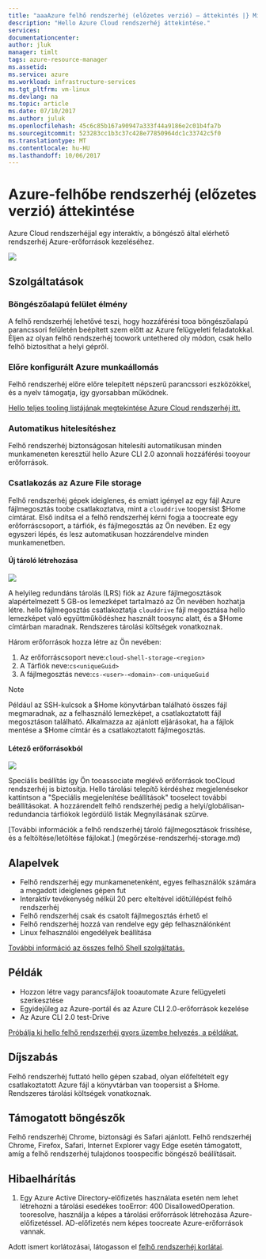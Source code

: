 ```yaml
---
title: "aaaAzure felhő rendszerhéj (előzetes verzió) – áttekintés |} Microsoft Docs"
description: "Hello Azure Cloud rendszerhéj áttekintése."
services: 
documentationcenter: 
author: jluk
manager: timlt
tags: azure-resource-manager
ms.assetid: 
ms.service: azure
ms.workload: infrastructure-services
ms.tgt_pltfrm: vm-linux
ms.devlang: na
ms.topic: article
ms.date: 07/10/2017
ms.author: juluk
ms.openlocfilehash: 45c6c85b167a90947a333f44a9186e2c01b4fa7b
ms.sourcegitcommit: 523283cc1b3c37c428e77850964dc1c33742c5f0
ms.translationtype: MT
ms.contentlocale: hu-HU
ms.lasthandoff: 10/06/2017
---
```

# <a name="overview-of-azure-cloud-shell-preview"></a>Azure-felhőbe rendszerhéj (előzetes verzió) áttekintése
Azure Cloud rendszerhéjjal egy interaktív, a böngésző által elérhető rendszerhéj Azure-erőforrások kezeléséhez.

![](media/overview-pic.png)

## <a name="features"></a>Szolgáltatások
### <a name="browser-based-shell-experience"></a>Böngészőalapú felület élmény
A felhő rendszerhéj lehetővé teszi, hogy hozzáférési tooa böngészőalapú parancssori felületén beépített szem előtt az Azure felügyeleti feladatokkal. Éljen az olyan felhő rendszerhéj toowork untethered oly módon, csak hello felhő biztosíthat a helyi gépről.

### <a name="pre-configured-azure-workstation"></a>Előre konfigurált Azure munkaállomás
Felhő rendszerhéj előre előre telepített népszerű parancssori eszközökkel, és a nyelv támogatja, így gyorsabban működnek.

[Hello teljes tooling listájának megtekintése Azure Cloud rendszerhéj itt.](features.md#tools)

### <a name="automatic-authentication"></a>Automatikus hitelesítéshez
Felhő rendszerhéj biztonságosan hitelesíti automatikusan minden munkameneten keresztül hello Azure CLI 2.0 azonnali hozzáférési tooyour erőforrások.

### <a name="connect-your-azure-file-storage"></a>Csatlakozás az Azure File storage
Felhő rendszerhéj gépek ideiglenes, és emiatt igényel az egy fájl Azure fájlmegosztás toobe csatlakoztatva, mint a `clouddrive` toopersist $Home címtárat.
Első indítsa el a felhő rendszerhéj kérni fogja a toocreate egy erőforráscsoport, a tárfiók, és fájlmegosztás az Ön nevében. Ez egy egyszeri lépés, és lesz automatikusan hozzárendelve minden munkamenetben. 

#### <a name="create-new-storage"></a>Új tároló létrehozása
![](media/basic-storage.png)

A helyileg redundáns tárolás (LRS) fiók az Azure fájlmegosztások alapértelmezett 5 GB-os lemezképet tartalmazó az Ön nevében hozhatja létre. hello fájlmegosztás csatlakoztatja `clouddrive` fájl megosztása hello lemezképet való együttműködéshez használt toosync alatt, és a $Home címtárban maradnak. Rendszeres tárolási költségek vonatkoznak.

Három erőforrások hozza létre az Ön nevében:
1. Az erőforráscsoport neve:`cloud-shell-storage-<region>`
2. A Tárfiók neve:`cs<uniqueGuid>`
3. A fájlmegosztás neve:`cs-<user>-<domain>-com-uniqueGuid`

> [!Note]
> Például az SSH-kulcsok a $Home könyvtárban található összes fájl megmaradnak, az a felhasználó lemezképet, a csatlakoztatott fájl megosztáson található. Alkalmazza az ajánlott eljárásokat, ha a fájlok mentése a $Home címtár és a csatlakoztatott fájlmegosztás.

#### <a name="use-existing-resources"></a>Létező erőforrásokból
![](media/advanced-storage.png)

Speciális beállítás így Ön tooassociate meglévő erőforrások tooCloud rendszerhéj is biztosítja. Hello tárolási telepítő kérdéshez megjelenésekor kattintson a "Speciális megjelenítése beállítások" tooselect további beállításokat. A hozzárendelt felhő rendszerhéj pedig a helyi/globálisan-redundancia tárfiókok legördülő listák Megnyílásának szűrve.

[További információk a felhő rendszerhéj tároló fájlmegosztások frissítése, és a feltöltése/letöltése fájlokat.] (megőrzése-rendszerhéj-storage.md)

## <a name="concepts"></a>Alapelvek
* Felhő rendszerhéj egy munkamenetenként, egyes felhasználók számára a megadott ideiglenes gépen fut
* Interaktív tevékenység nélkül 20 perc elteltével időtúllépést felhő rendszerhéj
* Felhő rendszerhéj csak és csatolt fájlmegosztás érhető el
* Felhő rendszerhéj hozzá van rendelve egy gép felhasználónként
* Linux felhasználói engedélyek beállítása

[További információ az összes felhő Shell szolgáltatás.](features.md)

## <a name="examples"></a>Példák
* Hozzon létre vagy parancsfájlok tooautomate Azure felügyeleti szerkesztése
* Egyidejűleg az Azure-portál és az Azure CLI 2.0-erőforrások kezelése
* Az Azure CLI 2.0 test-Drive

[Próbálja ki hello felhő rendszerhéj gyors üzembe helyezés, a példákat.](quickstart.md)

## <a name="pricing"></a>Díjszabás
Felhő rendszerhéj futtató hello gépen szabad, olyan előfeltételt egy csatlakoztatott Azure fájl a könyvtárban van toopersist a $Home. Rendszeres tárolási költségek vonatkoznak.

## <a name="supported-browsers"></a>Támogatott böngészők
Felhő rendszerhéj Chrome, biztonsági és Safari ajánlott. Felhő rendszerhéj Chrome, Firefox, Safari, Internet Explorer vagy Edge esetén támogatott, amíg a felhő rendszerhéj tulajdonos toospecific böngésző beállításait.

## <a name="troubleshooting"></a>Hibaelhárítás
1. Egy Azure Active Directory-előfizetés használata esetén nem lehet létrehozni a tárolási esedékes tooError: 400 DisallowedOperation. tooresolve, használja a képes a tárolási erőforrások létrehozása Azure-előfizetéssel. AD-előfizetés nem képes toocreate Azure-erőforrások vannak.

Adott ismert korlátozásai, látogasson el [felhő rendszerhéj korlátai](limitations.md).
